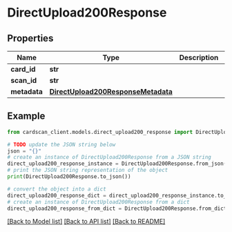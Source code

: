 # DirectUpload200Response


## Properties

Name | Type | Description | Notes
------------ | ------------- | ------------- | -------------
**card_id** | **str** |  | 
**scan_id** | **str** |  | 
**metadata** | [**DirectUpload200ResponseMetadata**](DirectUpload200ResponseMetadata.md) |  | 

## Example

```python
from cardscan_client.models.direct_upload200_response import DirectUpload200Response

# TODO update the JSON string below
json = "{}"
# create an instance of DirectUpload200Response from a JSON string
direct_upload200_response_instance = DirectUpload200Response.from_json(json)
# print the JSON string representation of the object
print(DirectUpload200Response.to_json())

# convert the object into a dict
direct_upload200_response_dict = direct_upload200_response_instance.to_dict()
# create an instance of DirectUpload200Response from a dict
direct_upload200_response_from_dict = DirectUpload200Response.from_dict(direct_upload200_response_dict)
```
[[Back to Model list]](../README.md#documentation-for-models) [[Back to API list]](../README.md#documentation-for-api-endpoints) [[Back to README]](../README.md)


